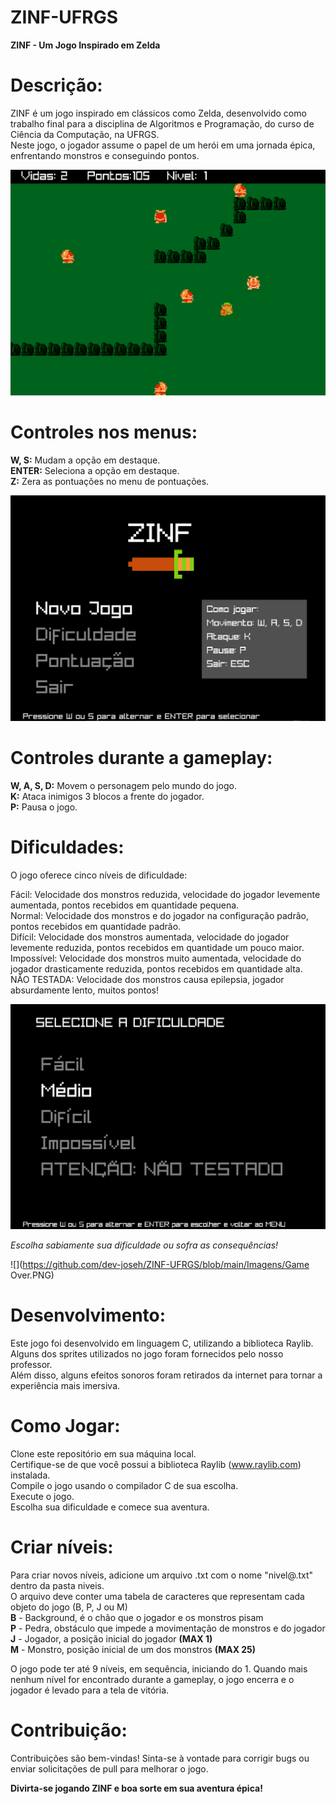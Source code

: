 # ZINF-UFRGS
**ZINF - Um Jogo Inspirado em Zelda**

# Descrição:
ZINF é um jogo inspirado em clássicos como Zelda, desenvolvido como trabalho final para a disciplina de Algoritmos e Programação, do curso de Ciência da Computação, na UFRGS.  
Neste jogo, o jogador assume o papel de um herói em uma jornada épica, enfrentando monstros e conseguindo pontos.

![](https://github.com/dev-joseh/ZINF-UFRGS/blob/main/Imagens/ZINF.gif)

# Controles nos menus:
**W, S:** Mudam a opção em destaque.  
**ENTER:** Seleciona a opção em destaque.  
**Z:** Zera as pontuações no menu de pontuações.  

![](https://github.com/dev-joseh/ZINF-UFRGS/blob/main/Imagens/Menu.PNG)

# Controles durante a gameplay:
**W, A, S, D:** Movem o personagem pelo mundo do jogo.  
**K:** Ataca inimigos 3 blocos a frente do jogador.  
**P:** Pausa o jogo.  

# Dificuldades:
O jogo oferece cinco níveis de dificuldade:

Fácil:        Velocidade dos monstros reduzida, velocidade do jogador levemente aumentada, pontos recebidos em quantidade pequena.  
Normal:       Velocidade dos monstros e do jogador na configuração padrão, pontos recebidos em quantidade padrão.  
Difícil: 	    Velocidade dos monstros aumentada, velocidade do jogador levemente reduzida, pontos recebidos em quantidade um pouco maior.  
Impossível: 	Velocidade dos monstros muito aumentada, velocidade do jogador drasticamente reduzida, pontos recebidos em quantidade alta.  
NÃO TESTADA: 	Velocidade dos monstros causa epilepsia, jogador absurdamente lento, muitos pontos!  

![](https://github.com/dev-joseh/ZINF-UFRGS/blob/main/Imagens/Dificuldades.PNG)

_Escolha sabiamente sua dificuldade ou sofra as consequências!_

![](https://github.com/dev-joseh/ZINF-UFRGS/blob/main/Imagens/Game Over.PNG)

# Desenvolvimento:
Este jogo foi desenvolvido em linguagem C, utilizando a biblioteca Raylib.  
Alguns dos sprites utilizados no jogo foram fornecidos pelo nosso professor.  
Além disso, alguns efeitos sonoros foram retirados da internet para tornar a experiência mais imersiva.  

# Como Jogar:
Clone este repositório em sua máquina local.  
Certifique-se de que você possui a biblioteca Raylib (www.raylib.com) instalada.  
Compile o jogo usando o compilador C de sua escolha.  
Execute o jogo.  
Escolha sua dificuldade e comece sua aventura.  

# Criar níveis:
Para criar novos níveis, adicione um arquivo .txt com o nome "nivel@.txt" dentro da pasta niveis.  
O arquivo deve conter uma tabela de caracteres que representam cada objeto do jogo (B, P, J ou M)  
**B** - Background, é o chão que o jogador e os monstros pisam  
**P** - Pedra, obstáculo que impede a movimentação de monstros e do jogador  
**J** - Jogador, a posição inicial do jogador       **(MAX 1)**  
**M** - Monstro, posição inicial de um dos monstros **(MAX 25)**  
  
O jogo pode ter até 9 níveis, em sequência, iniciando do 1. Quando mais nenhum nível for encontrado durante a
gameplay, o jogo encerra e o jogador é levado para a tela de vitória.

# Contribuição:
Contribuições são bem-vindas! Sinta-se à vontade para corrigir bugs ou enviar solicitações de pull para melhorar o jogo.  
  
**Divirta-se jogando ZINF e boa sorte em sua aventura épica!**
